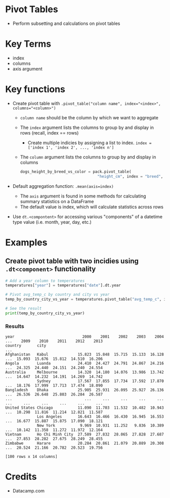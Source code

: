 # Pivot Tables
* Perform subsetting and calculations on pivot tables

# Key Terms
* index
* columns
* axis argument 

# Key functions
* Create pivot table with `.pivot_table("column name", index="<index>", columns="<column>")`
   * `column name` should be the column by which we want to aggregate 
   * The `index` argument lists the columns to group by and display in rows (recall, index == rows)
     * Create multiple indicies by assigning a list to index. `index = ['index 1', 'index 2', ..., 'index n']` 
   * The `column` argument lists the columns to group by and display in columns 
   
      ```python 
      dogs_height_by_breed_vs_color = pack.pivot_table(
                                        "height_cm", index = "breed", columns = "color")
       ```
* Default aggregation function: `.mean(axis=index)`
   * The `axis` argument is found in some methods for calculating summary statistics on a DataFrame
   * The default value is index, which will calculate statistics across rows

* Use `dt.<compontent>` for accessing various "components" of a datetime type value (i.e. month, year, day, etc.)

# Examples 
## Create pivot table with two incidies using `.dt<component>` functionality
```python
# Add a year column to temperatures
temperatures["year"] = temperatures["date"].dt.year

# Pivot avg_temp_c by country and city vs year
temp_by_country_city_vs_year = temperatures.pivot_table("avg_temp_c", index = ["country","city"], columns = "year")

# See the result
print(temp_by_country_city_vs_year)
```
### Results 
```
year                              2000    2001    2002    2003    2004  ...    2009    2010    2011    2012    2013
country       city                                                      ...                                        
Afghanistan   Kabul             15.823  15.848  15.715  15.133  16.128  ...  15.093  15.676  15.812  14.510  16.206
Angola        Luanda            24.410  24.427  24.791  24.867  24.216  ...  24.325  24.440  24.151  24.240  24.554
Australia     Melbourne         14.320  14.180  14.076  13.986  13.742  ...  14.647  14.232  14.191  14.269  14.742
              Sydney            17.567  17.855  17.734  17.592  17.870  ...  18.176  17.999  17.713  17.474  18.090
Bangladesh    Dhaka             25.905  25.931  26.095  25.927  26.136  ...  26.536  26.648  25.803  26.284  26.587
...                                ...     ...     ...     ...     ...  ...     ...     ...     ...     ...     ...
United States Chicago           11.090  11.703  11.532  10.482  10.943  ...  10.298  11.816  11.214  12.821  11.587
              Los Angeles       16.643  16.466  16.430  16.945  16.553  ...  16.677  15.887  15.875  17.090  18.121
              New York           9.969  10.931  11.252   9.836  10.389  ...  10.142  11.358  11.272  11.972  12.164
Vietnam       Ho Chi Minh City  27.589  27.832  28.065  27.828  27.687  ...  27.853  28.282  27.675  28.249  28.455
Zimbabwe      Harare            20.284  20.861  21.079  20.889  20.308  ...  20.524  21.166  20.782  20.523  19.756

[100 rows x 14 columns]
```


# Credits
* Datacamp.com
